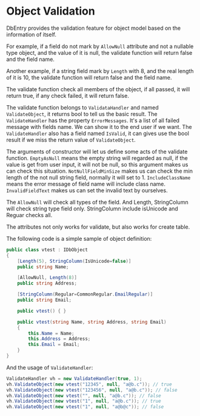Object Validation
==========

DbEntry provides the validation feature for object model based on the information of itself.

For example, if a field do not mark by ``AllowNull`` attribute and not a nullable type object, and the value of it is null, the validate function will return false and the field name.

Another example, if a string field mark by ``Length`` with 8, and the real length of it is 10, the validate function will return false and the field name.

The validate function check all members of the object, if all passed, it will return true, if any check failed, it will return false.

The validate function belongs to ``ValidataHandler`` and named ``ValidateObject``, it returns bool to tell us the basic result. The ``ValidateHandler`` has the property ``ErrorMessages``. It's a list of all failed message with fields name. We can show it to the end user if we want. The ``ValidateHandler`` also has a field named ``IsValid``, it can gives use the bool result if we miss the return value of ``ValidateObject``.

The arguments of constructor will let us define some acts of the validate function. ``EmptyAsNull`` means the empty string will regarded as null, if the value is get from user input, it will not be null, so this argument makes us can check this situation. ``NotNullFieldMinSize`` makes us can check the min length of the not null string field, normally it will set to 1. ``IncludeClassName`` means the error message of field name will include class name. ``InvalidFieldText`` makes us can set the invalid text by ourselves.

The ``AllowNull`` will check all types of the field. And Length, StringColumn will check string type field only. StringColumn include isUnicode and Reguar checks all.

The attributes not only works for validate, but also works for create table.

The following code is a simple sample of object definition:

````c#
public class vtest : IDbObject
{
    [Length(5), StringColumn(IsUnicode=false)]
    public string Name;

    [AllowNull, Length(8)]
    public string Address;

    [StringColumn(Regular=CommonRegular.EmailRegular)]
    public string Email;

    public vtest() { }

    public vtest(string Name, string Address, string Email)
    {
        this.Name = Name;
        this.Address = Address;
        this.Email = Email;
    }
}
````

And the usage of ``ValidateHandler``:

````c#
ValidateHandler vh = new ValidateHandler(true, 1);
vh.ValidateObject(new vtest("12345", null, "a@b.c")); // true
vh.ValidateObject(new vtest("123456", null, "a@b.c")); // false
vh.ValidateObject(new vtest("", null, "a@b.c")); // false
vh.ValidateObject(new vtest("1", null, "a@b.c")); // true
vh.ValidateObject(new vtest("1", null, "a@b@c")); // false
````
